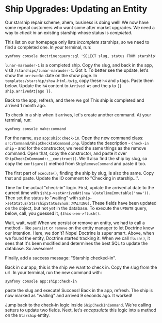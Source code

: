 # Ship Upgrades: Updating an Entity

Our starship repair scheme, ahem, business is doing well! We now have some repeat customers who want some after
market upgrades. We need a way to _check in_ an existing starship whose status
is _completed_.

This list on our homepage only lists _incomplete_ starships, so we need to find a
completed one. In your terminal, run:

```terminal
symfony console doctrine:query:sql 'SELECT slug, status FROM starship'
```

`lunar-marauder-1` is a completed ship. Copy the slug, and back in the app,
visit `/starships/lunar-marauder-1`. Got it. To better see the update, let's
show the `arrivedAt` date on the show page. In `templates/starship/show.html.twig`,
copy these `h4` and `p` tags. Paste them below. Update the `h4` content to `Arrived At`
and the `p` to `{{ ship.arrivedAt|ago }}`.

Back to the app, refresh, and there we go! This ship is completed and
arrived 1 month ago.

To check in a ship when it arrives, let's create another command. At your terminal, run:

```terminal
symfony console make:command
```

For the name, use `app:ship:check-in`. Open the new command class: `src/Command/ShipCheckInCommand.php`.
Update the description - `Check-in ship` - and
for the constructor, we need the same things as the remove command. Open that,
copy the constructor, and paste it over `ShipCheckInCommand::__construct()`. We'll also
find the ship by slug, so copy the `configure()` method from `ShipRemoveCommand` and
paste it too.

The first part of `execute()`, finding the ship by slug, is also the same.
Copy that and paste. Update the IO comment to "Checking in starship...".

Time for the actual "check-in" logic. First, update the arrived at date to the current
time with `$ship->setArrivedAt(new \DateTimeImmutable('now'))`. Then set the status to
"waiting" with `$ship->setStatus(StarshipStatusEnum::WAITING)`. These fields have been
updated on the object, but not *yet* in the database. To execute the `UPDATE` query, below,
call, you guessed it, `$this->em->flush()`.

Wait, wait, wait! When we persist or remove an entity, we had to call a method - like `persist` or `remove` on
the entity manager to let Doctrine know our intention. Here, we don't? Nope! Doctrine
is super smart. Above, when we found the entity, Doctrine started tracking it. When
we call `flush()`, it sees that it's been modified and determines the best SQL to
update the database. So awesome!

Finally, add a success message: "Starship checked-in".

Back in our app, this is the ship we want to check in. Copy the slug from the url.
In your terminal, run the new command with:

```terminal
symfony console app:ship:check-in
```

paste the slug and execute! Success! Back in the app, refresh. The ship is
now marked as "waiting" and arrived 9 seconds ago. It worked!

Jump back to the check-in logic inside `ShipCheckInCommand`. We're calling setters
to update two fields. Next, let's _encapsulate_ this logic into a method on the
`Starship` entity.
